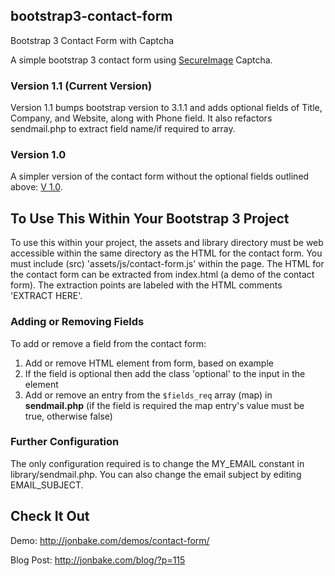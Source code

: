 ## bootstrap3-contact-form
Bootstrap 3 Contact Form with Captcha

A simple bootstrap 3 contact form using [SecureImage](https://github.com/dapphp/securimage) Captcha.

### Version 1.1 (Current Version)
Version 1.1 bumps bootstrap version to 3.1.1 and adds optional fields of Title, Company, and Website, along with Phone field.
It also refactors sendmail.php to extract field name/if required to array.

### Version 1.0
A simpler version of the contact form without the optional fields outlined above: [V 1.0](https://github.com/jonmbake/bootstrap3-contact-form/tree/v1.0).

## To Use This Within Your Bootstrap 3 Project
To use this within your project, the assets and library directory must be web accessible within the same directory as the HTML for the contact form.  You must include (src) 'assets/js/contact-form.js' within the page.  The HTML for the contact form can be extracted from index.html (a demo of the contact form).  The extraction points are labeled with the HTML comments 'EXTRACT HERE'.

### Adding or Removing Fields
To add or remove a field from the contact form:
1. Add or remove HTML element from form, based on example
2. If the field is optional then add the class 'optional' to the input in the element
3. Add or remove an entry from the `$fields_req` array (map) in **sendmail.php** (if the field is required the map entry's value must be true, otherwise false)

### Further Configuration
The only configuration required is to change the MY_EMAIL constant in library/sendmail.php.  You can also change the email subject by editing EMAIL_SUBJECT.

## Check It Out
Demo: http://jonbake.com/demos/contact-form/

Blog Post: http://jonbake.com/blog/?p=115

